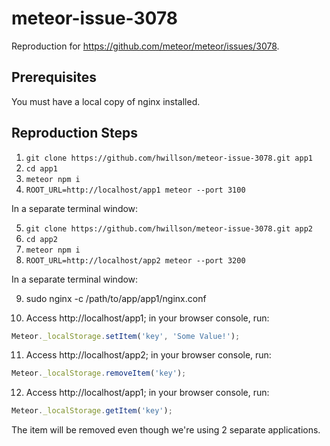 # meteor-issue-3078

Reproduction for https://github.com/meteor/meteor/issues/3078.

## Prerequisites

You must have a local copy of nginx installed.

## Reproduction Steps

1) `git clone https://github.com/hwillson/meteor-issue-3078.git app1`
2) `cd app1`
3) `meteor npm i`
4) `ROOT_URL=http://localhost/app1 meteor --port 3100`

In a separate terminal window:

5) `git clone https://github.com/hwillson/meteor-issue-3078.git app2`
6) `cd app2`
7) `meteor npm i`
8) `ROOT_URL=http://localhost/app2 meteor --port 3200`

In a separate terminal window:

9) sudo nginx -c /path/to/app/app1/nginx.conf

10) Access http://localhost/app1; in your browser console, run:
```js
Meteor._localStorage.setItem('key', 'Some Value!');
```

11) Access http://localhost/app2; in your browser console, run:
```js
Meteor._localStorage.removeItem('key');
```

12) Access http://localhost/app1; in your browser console, run:
```js
Meteor._localStorage.getItem('key');
```

The item will be removed even though we're using 2 separate applications.
